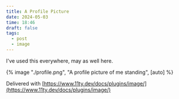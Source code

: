 ```yaml
---
title: A Profile Picture
date: 2024-05-03
time: 18:46
draft: false
tags:
  - post
  - image
---
```


I've used this everywhere, may as well here.

{% image "./profile.png", "A profile picture of me standing", [auto] %}

Delivered with [https://www.11ty.dev/docs/plugins/image/](https://www.11ty.dev/docs/plugins/image/)